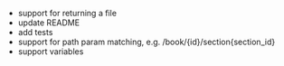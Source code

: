 - support for returning a file
- update README
- add tests
- support for path param matching, e.g. /book/{id}/section{section_id}
- support variables
